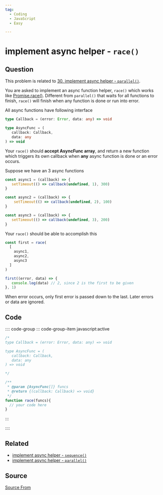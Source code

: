 ```yaml
---
tag:
  - Coding
  - JavaScript
  - Easy

---
```

  
# implement async helper - `race()`

## Question
This problem is related to [30\. implement async helper - `parallel()`](https://bigfrontend.dev/problem/implement-async-helper-parallel).

You are asked to implement an async function helper, `race()` which works like [Promise.race()](https://developer.mozilla.org/en-US/docs/Web/JavaScript/Reference/Global_Objects/Promise/race). Different from `parallel()` that waits for all functions to finish, `race()` will finish when any function is done or run into error.

All async functions have following interface

```ts
type Callback = (error: Error, data: any) => void

type AsyncFunc = (
   callback: Callback,
   data: any
) => void
```

Your `race()` should **accept AsyncFunc array**, and return a new function which triggers its own callback when **any** async function is done or an error occurs.

Suppose we have an 3 async functions

```js
const async1 = (callback) => {
   setTimeout(() => callback(undefined, 1), 300)
}

const async2 = (callback) => {
    setTimeout(() => callback(undefined, 2), 100)
}

const async3 = (callback) => {
   setTimeout(() => callback(undefined, 3), 200)
}
```

Your `race()` should be able to accomplish this

```js
const first = race(
  [
    async1,
    async2,
    async3
  ]
)

first((error, data) => {
   console.log(data) // 2, since 2 is the first to be given
}, 1)
```

When error occurs, only first error is passed down to the last. Later errors or data are ignored.

## Code
:::: code-group
::: code-group-item javascript:active
```javascript
/*
type Callback = (error: Error, data: any) => void

type AsyncFunc = (
   callback: Callback,
   data: any
) => void

*/

/**
 * @param {AsyncFunc[]} funcs
 * @return {(callback: Callback) => void}
 */
function race(funcs){
  // your code here
}
```
:::
    
::::


## Related

+ [implement async helper - `sequence()`](./implement-async-helper-sequence)
+ [implement async helper - `parallel()`](./implement-async-helper-parallel)
##  Source
[Source From](https://bigfrontend.dev/problem/implement-async-helper-race)

  